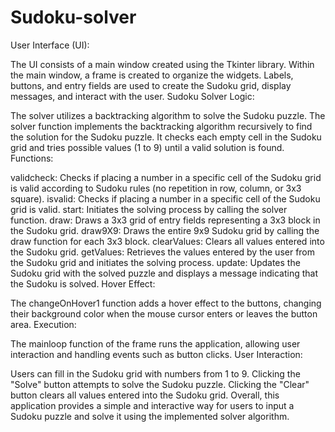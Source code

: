 # Sudoku-solver
User Interface (UI):

The UI consists of a main window created using the Tkinter library.
Within the main window, a frame is created to organize the widgets.
Labels, buttons, and entry fields are used to create the Sudoku grid, display messages, and interact with the user.
Sudoku Solver Logic:

The solver utilizes a backtracking algorithm to solve the Sudoku puzzle.
The solver function implements the backtracking algorithm recursively to find the solution for the Sudoku puzzle.
It checks each empty cell in the Sudoku grid and tries possible values (1 to 9) until a valid solution is found.
Functions:

validcheck: Checks if placing a number in a specific cell of the Sudoku grid is valid according to Sudoku rules (no repetition in row, column, or 3x3 square).
isvalid: Checks if placing a number in a specific cell of the Sudoku grid is valid.
start: Initiates the solving process by calling the solver function.
draw: Draws a 3x3 grid of entry fields representing a 3x3 block in the Sudoku grid.
draw9X9: Draws the entire 9x9 Sudoku grid by calling the draw function for each 3x3 block.
clearValues: Clears all values entered into the Sudoku grid.
getValues: Retrieves the values entered by the user from the Sudoku grid and initiates the solving process.
update: Updates the Sudoku grid with the solved puzzle and displays a message indicating that the Sudoku is solved.
Hover Effect:

The changeOnHover1 function adds a hover effect to the buttons, changing their background color when the mouse cursor enters or leaves the button area.
Execution:

The mainloop function of the frame runs the application, allowing user interaction and handling events such as button clicks.
User Interaction:

Users can fill in the Sudoku grid with numbers from 1 to 9.
Clicking the "Solve" button attempts to solve the Sudoku puzzle.
Clicking the "Clear" button clears all values entered into the Sudoku grid.
Overall, this application provides a simple and interactive way for users to input a Sudoku puzzle and solve it using the implemented solver algorithm.
